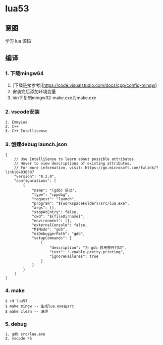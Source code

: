 # lua53
## 意图
学习 lua 源码
## 编译
### 1. 下载mingw64
1. (下载链接参考)[https://code.visualstudio.com/docs/cpp/config-mingw]
2. 安装完后添加环境变量
3. bin下复制mingw32-make.exe为make.exe
### 2. vscode安装
```
1. EmmyLua
2. C++
3. C++ Intellisense
```
### 3. 创建debug launch.json
```
{
    // Use IntelliSense to learn about possible attributes.
    // Hover to view descriptions of existing attributes.
    // For more information, visit: https://go.microsoft.com/fwlink/?linkid=830387
    "version": "0.2.0",
    "configurations": [
        {
            "name": "(gdb) 启动",
            "type": "cppdbg",
            "request": "launch",
            "program": "${workspaceFolder}/src/lua.exe",
            "args": [],
            "stopAtEntry": false,
            "cwd": "${fileDirname}",
            "environment": [],
            "externalConsole": false,
            "MIMode": "gdb",
            "miDebuggerPath": "gdb",
            "setupCommands": [
                {
                    "description": "为 gdb 启用整齐打印",
                    "text": "-enable-pretty-printing",
                    "ignoreFailures": true
                }
            ]
        }
    ]
}
```
### 4. make
```
$ cd lua53
$ make mingw -- 生成lua.exe在src
$ make clean -- 清理
```
### 5. debug
```
1. gdb src/lua.exe
2. vscode F5
```
